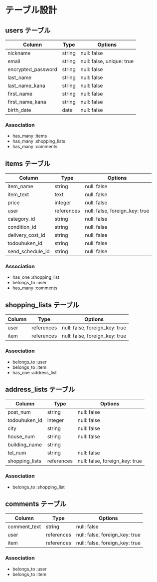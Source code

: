 # テーブル設計

## users テーブル

| Column             | Type    | Options                   |
| ------------------ | ------- | ------------------------- |
| nickname           | string  | null: false               |
| email              | string  | null: false, unique: true |
| encrypted_password | string  | null: false               |
| last_name          | string  | null: false               |
| last_name_kana     | string  | null: false               |
| first_name         | string  | null: false               |
| first_name_kana    | string  | null: false               |
| birth_date         | date    | null: false               |

### Association

- has_many :items
- has_many :shopping_lists
- has_many :comments

## items テーブル

| Column             | Type       | Options                        |
| ------------------ | ---------- | ------------------------------ |
| item_name          | string     | null: false                    |
| item_text          | text       | null: false                    |
| price              | integer    | null: false                    |
| user               | references | null: false, foreign_key: true |
| category_id        | string     | null: false                    |
| condition_id       | string     | null: false                    |
| delivery_cost_id   | string     | null: false                    |
| todouhuken_id      | string     | null: false                    |
| send_schedule_id   | string     | null: false                    |

### Association

- has_one :shopping_list
- belongs_to :user
- has_many :comments


## shopping_lists テーブル

| Column           | Type       | Options                        |
| ---------------- | ---------- | ------------------------------ |
| user             | references | null: false, foreign_key: true |
| item             | references | null: false, foreign_key: true |

### Association

- belongs_to :user
- belongs_to :item
- has_one :address_list

## address_lists テーブル

| Column            | Type       | Options                        |
| ----------------- | ---------- | ------------------------------ |
| post_num          | string     | null: false                    |
| todouhuken_id     | integer    | null: false                    |
| city              | string     | null: false                    |
| house_num         | string     | null: false                    |
| building_name     | string     |                                |
| tel_num           | string     | null: false                    |
| shopping_lists    | references | null: false, foreign_key: true |

### Association

- belongs_to :shopping_list

## comments テーブル

| Column       | Type       | Options                        |
| ------------ | ---------- | ------------------------------ |
| comment_text | string     | null: false                    |
| user         | references | null: false, foreign_key: true |
| item         | references | null: false, foreign_key: true |

### Association

- belongs_to :user
- belongs_to :item
